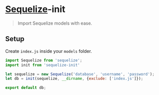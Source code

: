 # [Sequelize](https://github.com/sequelize/sequelize)-init

> Import Sequelize models with ease.

## Setup

Create `index.js` inside your `models` folder.

```js
import Sequelize from 'sequelize';
import init from 'sequelize-init'

let sequelize = new Sequelize('database', 'username', 'password');
let db = init(sequelize, __dirname, {exclude: ['index.js']});

export default db;
```
